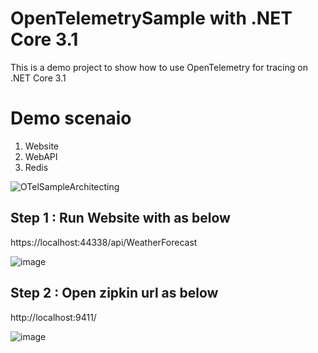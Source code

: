 # OpenTelemetrySample with .NET Core 3.1
This is a demo project to show how to use OpenTelemetry for tracing on .NET Core 3.1

# Demo scenaio
1. Website
2. WebAPI
3. Redis

![OTelSampleArchitecting](https://user-images.githubusercontent.com/16613047/145649141-f01f7cc7-a7f3-492b-b59f-3dde2de418e7.jpg)

## Step 1 : Run Website with as below 
https://localhost:44338/api/WeatherForecast

![image](https://user-images.githubusercontent.com/16613047/146460984-4421bd47-7804-4ec2-b781-58a1aea0ef0c.png)


## Step 2 : Open zipkin url as below
http://localhost:9411/

![image](https://user-images.githubusercontent.com/16613047/146461320-555ae8e6-8d71-416d-a7fb-1cb763909c7c.png)
